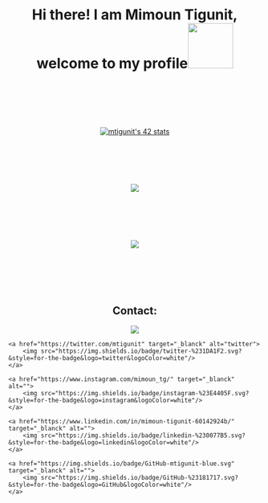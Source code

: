 
<h1><p align="center">Hi there! I am Mimoun Tigunit, welcome to my profile<img src="https://i.pinimg.com/originals/9d/d1/3c/9dd13c7c9f1641ddf4d994274ba19f97.gif" width="90px"/> </h1></p>
<br><br><br><br>
<p align="center">
	<a href="https://github.com/oakoudad/badge42"><img src="https://badge.mediaplus.ma/binary/mtigunit" alt="mtigunit's 42 stats" /></a> 
</p>

<br><br><br><br>
<p align="center">
	<img src="https://github-readme-stats.vercel.app/api?username=mtigunit&show_icons=true&theme=holi" />
</p>

<br><br><br><br>
<p align="center">
	<img src="https://github-readme-stats.vercel.app/api/top-langs?username=mtigunit&show_icons=true&locale=en&theme=holi&"/>
</p>
<br><br><br><br>


<summary><h2 align="center">Contact:</h2></summary>


<p align="center"> 
	<a href="https://www.facebook.com/mimoun.tigunit/" target="_blanck" alt="">
		<img src="https://img.shields.io/badge/facebook-%231877F2.svg?&style=for-the-badge&logo=facebook&logoColor=white"/>
	</a>
	
	<a href="https://twitter.com/mtigunit" target="_blanck" alt="twitter">
		<img src="https://img.shields.io/badge/twitter-%231DA1F2.svg?&style=for-the-badge&logo=twitter&logoColor=white"/>
	</a>

	<a href="https://www.instagram.com/mimoun_tg/" target="_blanck" alt="">
		<img src="https://img.shields.io/badge/instagram-%23E4405F.svg?&style=for-the-badge&logo=instagram&logoColor=white"/>
	</a>

	<a href="https://www.linkedin.com/in/mimoun-tigunit-60142924b/" target="_blanck" alt="">
		<img src="https://img.shields.io/badge/linkedin-%230077B5.svg?&style=for-the-badge&logo=linkedin&logoColor=white"/>
	</a>
	
	<a href="https://img.shields.io/badge/GitHub-mtigunit-blue.svg" target="_blanck" alt="">
		<img src="https://img.shields.io/badge/GitHub-%23181717.svg?&style=for-the-badge&logo=GitHub&logoColor=white"/>
	</a>
